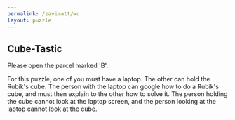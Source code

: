 ```yaml
---
permalink: /zavimatt/wc
layout: puzzle
---
```


<h2>Cube-Tastic</h2>

Please open the parcel marked 'B'.

For this puzzle, one of you must have a laptop. The other can hold the Rubik's cube.
The person with the laptop can google how to do a Rubik's cube, and must then explain
to the other how to solve it. The person holding the cube cannot look at the laptop screen,
and the person looking at the laptop cannot look at the cube.
